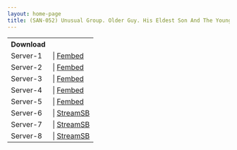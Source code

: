 ```yaml
---
layout: home-page
title: (SAN-052) Unusual Group. Older Guy. His Eldest Son And The Younger Brother All Get Wrapped Up In A Complicated Relationship With The Eldest Son’s Wife Who Has Colossal Tits. Chitose Yuki.
---
```


<table><tbody>
<tr>
<th>Download</th>
</tr>
<tr>
<td>Server-1</td>
<td>| <a href="https://watchjavnow.xyz/f/68xl7t0ljlgp458" target="_blank">Fembed</a></td>
</tr>
<tr>
<td>Server-2</td>
<td>| <a href="https://mycloudzz.com/f/y5w-qced44264-1" target="_blank">Fembed</a></td>
</tr>
<tr>
<td>Server-3</td>
<td>| <a href="https://mycloudzz.com/f/rxgelue0xxmlpw7" target="_blank">Fembed</a></td>
</tr>
<tr>
<td>Server-4</td>
<td>| <a href="https://mycloudzz.com/f/pxg0eumrjj03mlk" target="_blank">Fembed</a></td>
</tr>
<tr>
<td>Server-5</td>
<td>| <a href="https://nekolink.site/f/zz5x7hjqn485y-2" target="_blank">Fembed</a></td>
</tr>
<tr>
<td>Server-6</td>
<td>| <a href="https://javside.com/d/1ljmkbzg4mcc.html" target="_blank">StreamSB</a></td>
</tr>
<tr>
<td>Server-7</td>
<td>| <a href="https://streamsb.net/d/blwk0iujeus3.html" target="_blank">StreamSB</a></td>
</tr>
<tr>
<td>Server-8</td>
<td>| <a href="https://sbfull.com/d/mwgsbmudch4u.html" target="_blank">StreamSB</a></td>
</tr>
</tbody></table>
